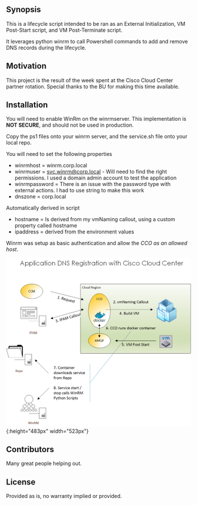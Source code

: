 ## Synopsis

This is a lifecycle script intended to be ran as an External Initialization, VM Post-Start script, and VM Post-Terminate script.

It leverages python winrm to call Powershell commands to add and remove DNS records during the lifecycle.

## Motivation

This project is the result of the week spent at the Cisco Cloud Center partner rotation. Special thanks to the BU for making this time available.

## Installation

You will need to enable WinRm on the winrmserver.  This implementation is **NOT SECURE**, and should not be used in production.

Copy the ps1 files onto your winrm server, and the service.sh file onto your local repo.

You will need to set the following properties
- winrmhost = winrm.corp.local
- winrmuser = svc.winrm@corp.local - Will need to find the right permissions.  I used a domain admin account to test the application
- winrmpassword = There is an issue with the password type with external actions.  I had to use string to make this work
- dnszone = corp.local

Automatically derived in script
- hostname = Is derived from my vmNaming callout, using a custom property called hostname
- ipaddress = derived from the environment values

Winrm was setup as basic authentication and allow the *CCO as an allowed host*.

![General workflow](images/ExternalWindowsDnsService.png){:height="483px" width="523px"}

## Contributors

Many great people helping out.

## License

Provided as is, no warranty implied or provided.

